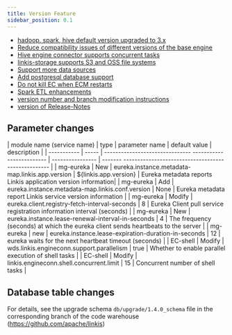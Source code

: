 ```yaml
--- 
title: Version Feature 
sidebar_position: 0.1 
--- 
```


- [hadoop, spark, hive default version upgraded to 3.x](./upgrade-base-engine-version.md)
- [Reduce compatibility issues of different versions of the base engine](./base-engine-compatibilty.md)
- [Hive engine connector supports concurrent tasks](./hive-engine-support-concurrent.md)
- [linkis-storage supports S3 and OSS file systems](./storage-add-support-oss.md)
- [Support more data sources](./spark-etl.md)
- [Add postgresql database support](../deployment/deploy-quick.md)
- [Do not kill EC when ECM restarts](./ecm-takes-over-ec.md)
- [Spark ETL enhancements](./spark-etl.md)
- [version number and branch modification instructions](./version-and-branch-intro.md)
- [version of Release-Notes](/download/release-notes-1.4.0)

## Parameter changes

| module name (service name) | type | parameter name | default value | description |
| ----------- | ----- | ------------------------------- ------------------------- | ---------------- | ------- --------------------------------------------------- |
| mg-eureka | New | eureka.instance.metadata-map.linkis.app.version | ${linkis.app.version} | Eureka metadata reports Linkis application version information|
| mg-eureka | Add | eureka.instance.metadata-map.linkis.conf.version | None | Eureka metadata report Linkis service version information |
| mg-eureka | Modify | eureka.client.registry-fetch-interval-seconds | 8 | Eureka Client pull service registration information interval (seconds) |
| mg-eureka | New | eureka.instance.lease-renewal-interval-in-seconds | 4 | The frequency (seconds) at which the eureka client sends heartbeats to the server |
| mg-eureka | new | eureka.instance.lease-expiration-duration-in-seconds | 12 | eureka waits for the next heartbeat timeout (seconds) |
| EC-shell | Modify | wds.linkis.engineconn.support.parallelism | true | Whether to enable parallel execution of shell tasks |
| EC-shell | Modify | linkis.engineconn.shell.concurrent.limit | 15 | Concurrent number of shell tasks |


## Database table changes
For details, see the upgrade schema `db/upgrade/1.4.0_schema` file in the corresponding branch of the code warehouse (https://github.com/apache/linkis)